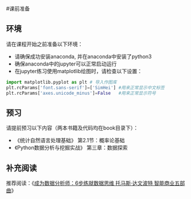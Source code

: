 #课前准备

## 环境
请在课程开始之前准备以下环境：

- 请确保成功安装anaconda, 并在anaconda中安装了python3
- 确保anaconda中的jupyter可以正常启动运行
- 在jupyter练习使用matplotlib绘图时，请检查以下设置：

```python
import matplotlib.pyplot as plt # 导入作图库
plt.rcParams['font.sans-serif']=['SimHei'] #用来正常显示中文标签
plt.rcParams['axes.unicode_minus']=False   #用来正常显示符号

```

## 预习
请提前预习以下内容（两本书籍及代码均在book目录下）：

- 《统计自然语言处理基础》 第2.1节：概率论基础
- 《Python数据分析与挖掘实战》 第三章：数据探索

## 补充阅读
推荐阅读：《[成为数据分析师：6步练就数据思维 托马斯·达文波特 智能商业五部曲](http://item.jd.com/25370145387.html)》